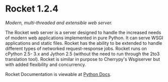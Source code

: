 Rocket 1.2.4
============

_Modern, multi-threaded and extensible web server._

The Rocket web server is a server designed to handle the increased needs of modern web applications implemented in pure Python. It can serve WSGI applications and static files. Rocket has the ability to be extended to handle different types of networked request-response jobs. Rocket runs on cPython 2.5- 3.x and Jython 2.5 (without the need to run through the 2to3 translation tool). Rocket is similar in purpose to Cherrypy's Wsgiserver but with added flexibility and concurrency.

Rocket Documentation is viewable at [Python Docs](http://packages.python.org/rocket).
